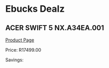 
# Ebucks Dealz
## ACER SWIFT 5 NX.A34EA.001
[Product Page](https://www.ebucks.com/web/shop/productSelected.do?prodId=1215961273&catId=714946558)

Price: R17499.00

Savings: 


	